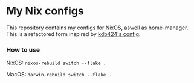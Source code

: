 # My Nix configs
This repository contains my configs for NixOS, aswell as home-manager.
This is a refactored form inspired by [kdb424's config](https://git.kdb424.xyz/kdb424/nixFlake).

### How to use

NixOS: ```nixos-rebuild switch --flake .```

MacOS: ```darwin-rebuild switch --flake .```
